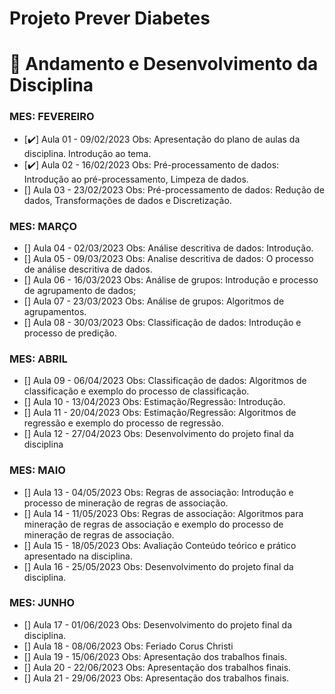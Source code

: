 # Projeto Prever Diabetes 

# :large_orange_diamond: Andamento e Desenvolvimento da Disciplina 

###  MES: FEVEREIRO

- [:heavy_check_mark:] Aula 01 - 09/02/2023 Obs: Apresentação do plano de aulas da disciplina. Introdução ao tema. 
- [:heavy_check_mark:] Aula 02 - 16/02/2023 Obs: Pré-processamento de dados: Introdução ao pré-processamento, Limpeza de dados.
- [] Aula 03 - 23/02/2023 Obs: Pré-processamento de dados: Redução de dados, Transformações de dados e Discretização. 


###  MES: MARÇO

- [] Aula 04 - 02/03/2023 Obs: Análise descritiva de dados: Introdução.
- [] Aula 05 - 09/03/2023 Obs: Analise descritiva de dados: O processo de análise descritiva de dados.
- [] Aula 06 - 16/03/2023 Obs: Análise de grupos: Introdução e processo de agrupamento de dados;
- [] Aula 07 - 23/03/2023 Obs: Análise de grupos: Algoritmos de agrupamentos.
- [] Aula 08 - 30/03/2023 Obs: Classificação de dados: Introdução e processo de predição.

###  MES: ABRIL

- [] Aula 09 - 06/04/2023 Obs: Classificação de dados: Algoritmos de classificação e exemplo do processo de classificação.
- [] Aula 10 - 13/04/2023 Obs: Estimação/Regressão: Introdução.
- [] Aula 11 - 20/04/2023 Obs: Estimação/Regressão: Algoritmos de regressão e exemplo do processo de regressão.
- [] Aula 12 - 27/04/2023 Obs: Desenvolvimento do projeto final da disciplina

###  MES: MAIO

- [] Aula 13 - 04/05/2023 Obs: Regras de associação: Introdução e processo de mineração de regras de associação.
- [] Aula 14 - 11/05/2023 Obs: Regras de associação: Algoritmos para mineração de regras de associação e exemplo do processo de mineração de regras de associação.
- [] Aula 15 - 18/05/2023 Obs: Avaliação Conteúdo teórico e prático apresentado na disciplina.
- [] Aula 16 - 25/05/2023 Obs: Desenvolvimento do projeto final da disciplina.


###  MES: JUNHO

- [] Aula 17 - 01/06/2023 Obs: Desenvolvimento do projeto final da disciplina.
- [] Aula 18 - 08/06/2023 Obs: Feriado Corus Christi
- [] Aula 19 - 15/06/2023 Obs: Apresentação dos trabalhos finais.
- [] Aula 20 - 22/06/2023 Obs: Apresentação dos trabalhos finais.
- [] Aula 21 - 29/06/2023 Obs: Apresentação dos trabalhos finais.
